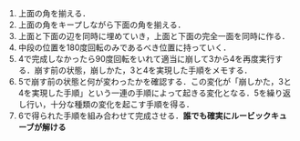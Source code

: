1. 上面の角を揃える．
2. 上面の角をキープしながら下面の角を揃える．
3. 上面と下面の辺を同時に埋めていき，上面と下面の完全一面を同時に作る．
4. 中段の位置を180度回転のみであるべき位置に持っていく．
5. 4で完成しなかったら90度回転をいれて適当に崩して3から4を再度実行する．崩す前の状態，崩しかた，3と4を実現した手順をメモする．
6. 5で崩す前の状態と何が変わったかを確認する．この変化が「崩しかた，3と4を実現した手順」という一連の手順によって起きる変化となる．5を繰り返し行い，十分な種類の変化を起こす手順を得る．
7. 6で得られた手順を組み合わせて完成させる．**誰でも確実にルービックキューブが解ける**
